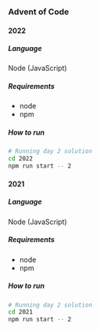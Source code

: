 ### Advent of Code

#### 2022
##### Language
Node (JavaScript)


##### Requirements
- node
- npm

##### How to run
```bash
# Running day 2 solution
cd 2022
npm run start -- 2
```

#### 2021
##### Language
Node (JavaScript)


##### Requirements
- node
- npm

##### How to run
```bash
# Running day 2 solution
cd 2021
npm run start -- 2
```